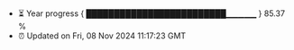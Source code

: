 - ⏳ Year progress { █████████████████████████▁▁▁▁▁ } 85.37 %
- ⏰ Updated on Fri, 08 Nov 2024 11:17:23 GMT


